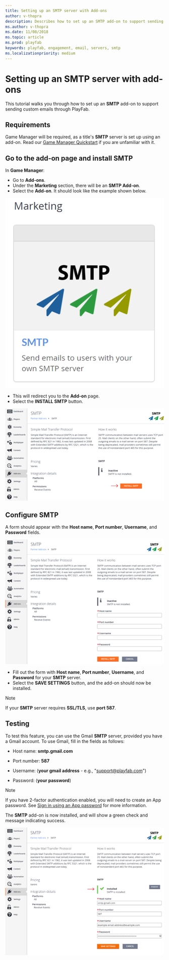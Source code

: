 ```yaml
---
title: Setting up an SMTP server with Add-ons
author: v-thopra
description: Describes how to set up an SMTP add-on to support sending custom emails through PlayFab.
ms.author: v-thopra
ms.date: 11/08/2018
ms.topic: article
ms.prod: playfab
keywords: playfab, engagement, email, servers, smtp
ms.localizationpriority: medium
---
```


# Setting up an SMTP server with add-ons

This tutorial walks you through how to set up an **SMTP** add-on to support sending custom emails through PlayFab.

## Requirements

Game Manager will be required, as a title's **SMTP** server is set up using an add-on. Read our [Game Manager Quickstart](../../config/gamemanager/quickstart.md) if you are unfamiliar with it.

## Go to the add-on page and install SMTP

In **Game Manager**:

- Go to **Add-ons**.
- Under the **Marketing** section, there will be an **SMTP Add-on**.
- Select the **Add-on**. It should look like the example shown below.

![Marketing-SMTP Add-On button](media/tutorials/marketing-smtp-add-on-button.png)  

- This will redirect you to the **Add-on** page.
- Select the **INSTALL SMTP** button.

![Game Manager-Add-ons-SMTP-page](media/tutorials/game-manager-add-ons-smtp-page.png)  

## Configure SMTP

A form should appear with the **Host name**, **Port number**, **Username**, and **Password** fields.

![Game Manager-Add-ons-Install SMTP form](media/tutorials/game-manager-add-ons-install-smtp-form.png)  

- Fill out the form with **Host name**, **Port number**, **Username**, and **Password** for your **SMTP** server.
- Select the **SAVE SETTINGS** button, and the add-on should now be installed.

> [!NOTE]
> If your **SMTP** server requires **SSL/TLS**, use **port 587**.

## Testing

To test this feature, you can use the Gmail **SMTP** server, provided you have a Gmail account. To use Gmail, fill in the fields as follows:

- Host name: **smtp.gmail.com**
- Port number: **587**
- Username: (**your gmail address** - e.g., "support@playfab.com")

- Password: (**your password**)

> [!NOTE]
> If you have 2-factor authentication enabled, you will need to create an App password. See [Sign in using an App password](https://support.google.com/accounts/answer/185833?hl=en) for more information.

The **SMTP** add-on is now installed, and will show a green check and message indicating success.

![Game Manager-Add-ons-SMTP-Installed](media/tutorials/game-manager-add-ons-smtp-installed.png)  
